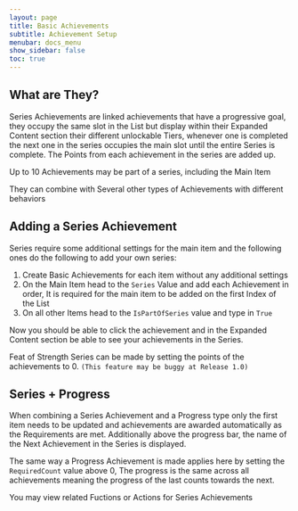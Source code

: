 ```yaml
---
layout: page
title: Basic Achievements
subtitle: Achievement Setup
menubar: docs_menu
show_sidebar: false
toc: true
---
```


## What are They?

Series Achievements are linked achievements that have a progressive goal, they occupy the same slot in the List but display within their Expanded Content section their different unlockable Tiers, whenever one is completed the next one in the series occupies the main slot until the entire Series is complete. The Points from each achievement in the series are added up. 

Up to 10 Achievements may be part of a series, including the Main Item

They can combine with Several other types of Achievements with different behaviors

## Adding a Series Achievement

Series require some additional settings for the main item and the following ones do the following to add your own series: 

1. Create Basic Achievements for each item without any additional settings
2. On the Main Item head to the `Series` Value and add each Achievement in order, It is required for the main item to be added on the first Index of the List
3. On all other Items head to the `IsPartOfSeries` value and type in `True`

Now you should be able to click the achievement and in the Expanded Content section be able to see your achievements in the Series.

Feat of Strength Series can be made by setting the points of the achievements to 0. `(This feature may be buggy at Release 1.0)`

## Series + Progress

When combining a Series Achievement and a Progress type only the first item needs to be updated and achievements are awarded automatically as the Requirements are met. Additionally above the progress bar, the name of the Next Achievement in the Series is displayed.

The same way a Progress Achievement is made applies here by setting the `RequiredCount` value above 0, The progress is the same across all achievements meaning the progress of the last counts towards the next.

You may view related Fuctions or Actions for Series Achievements